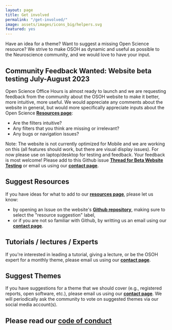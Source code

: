 ```yaml
---
layout: page
title: Get involved
permalink: "/get-involved/"
image: assets/images/icons_big/helpers.svg
featured: yes
---
```

<!--- This first line will be displayed on the landing page with the Post title--->
Have an idea for a theme? Want to suggest a missing Open Science resource?
We strive to make OSOH as dynamic and useful as possible to the Neuroscience community, and we would love to have your input. 

## Community Feedback Wanted: Website beta testing July-August 2023
Open Science Office Hours is almost ready to launch and we are requesting feedback from the community about the OSOH website to make it better, more intuitive, more useful.
We would appreciate any comments about the website in general, but would more specifically appreciate inputs about the Open Science **[Resources page](../open_science_resources)**:
* Are the filters intuitive?
* Any filters that you think are missing or irrelevant?
* Any bugs or navigation issues?

Note: The website is not currently optimized for Mobile and we are working on this (all features should work, but there are visual display issues). For now please use on laptop/desktop for testing and feedback.
Your feedback is most welcome! Please add to this Github issue **[Thread for Beta Website Testing](https://github.com/OpenScienceOfficeHours/osoh_website/issues/22)** or email us using our **[contact page](../contact)**.


## Suggest Resources
If you have ideas for what to add to our **[resources page](../open_science_resources)**, please let us know:
* by opening an Issue on the website's **[Github repository](https://github.com/OpenScienceOfficeHours/osoh_website)**, making sure to select the "resource suggestion" label,
* or if you are not so familiar with Github, by writting us an email using our **[contact page](../contact)**.

## Tutorials / lectures / Experts 
If you're interested in leading a tutorial, giving a lecture, or be the OSOH expert for a monthly theme, please email us using our **[contact page](../contact)**.

## Suggest Themes
If you have suggestions for a theme that we should cover (e.g., registered reports, open software, etc.), please email us using our **[contact page](../contact)**. We will periodically ask the community to vote on suggested themes via our social media account(s).

## Please read our **[code of conduct]()**



